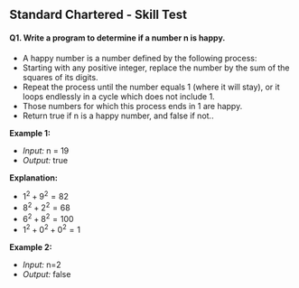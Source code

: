 ## Standard Chartered - Skill Test 

#### Q1. Write a program to determine if a number n is happy.
- A happy number is a number defined by the following process:
- Starting with any positive integer, replace the number by the sum of the squares of its digits.
- Repeat the process until the number equals 1 (where it will stay), or it loops endlessly in a cycle which does not include 1.
- Those numbers for which this process ends in 1 are happy.
- Return true if n is a happy number, and false if not..

**Example 1:**
- *Input:* n = 19
- *Output:* true

**Explanation:**

- $1^2+9^2 = 82$
- $8^2+2^2 = 68$
- $6^2 +8^2 = 100$
- $1^2+0^2+0^2 = 1$

**Example 2:**

- *Input:* n=2
- *Output:* false
